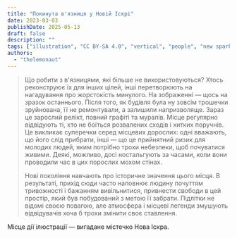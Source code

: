 ```yaml
---
title: "Покинута в'язниця у Новій Іскрі"
date: 2023-03-03
publishDate: 2025-05-13
draft: false
description: ""
tags: ["illustration", "CC BY-SA 4.0", "vertical", "people", "new spark"]
authors:
  - "thelemonaut"
---
```


> Що робити з в'язницями, які більше не використовуються? Хтось реконструює їх для інших цілей, інші перетворюють на нагадування про жорстокість минулого. На зображенні — щось на зразок останнього. Після того, як будівля була ну зовсім трошечки зруйнована, її не ремонтували, а залишили напризволяще. Зараз це зарослий релікт, повний графіті та муралів. Місце регулярно відвідують ті, хто не боїться розвалених сходів і хитких поручнів. Це викликає суперечки серед місцевих дорослих: одні вважають, що його слід прибрати, інші — що це прийнятний ризик для молодих людей, яким потрібно трохи небезпеки, щоб почуватися живими. Деякі, можливо, досі ностальгують за часами, коли вони проводили час в цих порослих мохом стінах.
>
> Нові покоління навчають про історичне значення цього місця. В результаті, прихід сюди часто наповнює людину почуттям тривожності і бажанням вивільнитися, привнести свободи в цей простір, який був побудований з метою її забрати. Підлітки не відомі своєю повагою, але атмосфера і місцеві легенди змушують відвідувачів хоча б трохи змінити своє ставлення.

Місце дії ілюстрації — вигадане містечко Нова Іскра.